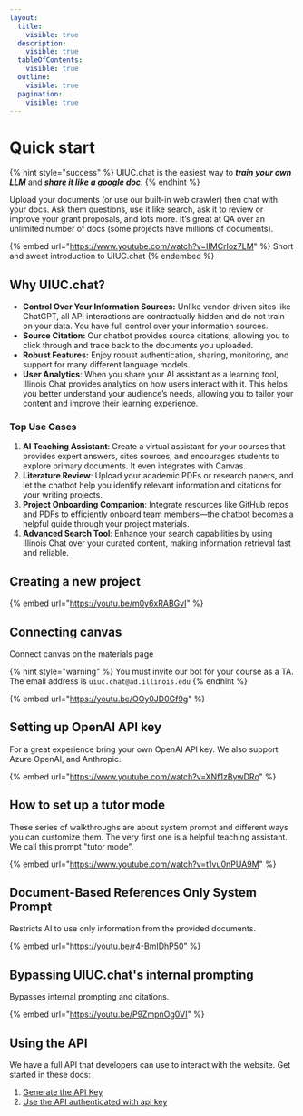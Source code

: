 ```yaml
---
layout:
  title:
    visible: true
  description:
    visible: true
  tableOfContents:
    visible: true
  outline:
    visible: true
  pagination:
    visible: true
---
```


# Quick start

{% hint style="success" %}
UIUC.chat is the easiest way to _**train your own LLM**_ and _**share it like a google doc**_.
{% endhint %}

Upload your documents (or use our built-in web crawler) then chat with your docs. Ask them questions, use it like search, ask it to review or improve your grant proposals, and lots more. It’s great at QA over an unlimited number of docs (some projects have millions of documents).

{% embed url="https://www.youtube.com/watch?v=IIMCrIoz7LM" %}
Short and sweet introduction to UIUC.chat
{% endembed %}

## Why UIUC.chat?

* **Control Over Your Information Sources:** Unlike vendor-driven sites like ChatGPT, all API interactions are contractually hidden and do not train on your data. You have full control over your information sources.&#x20;
* **Source Citation:** Our chatbot provides source citations, allowing you to click through and trace back to the documents you uploaded.
* **Robust Features:** Enjoy robust authentication, sharing, monitoring, and support for many different language models.
* **User Analytics**: When you share your AI assistant as a learning tool, Illinois Chat provides analytics on how users interact with it. This helps you better understand your audience’s needs, allowing you to tailor your content and improve their learning experience.

### Top Use Cases

1. **AI Teaching Assistant**: Create a virtual assistant for your courses that provides expert answers, cites sources, and encourages students to explore primary documents. It even integrates with Canvas.&#x20;
2. **Literature Review**: Upload your academic PDFs or research papers, and let the chatbot help you identify relevant information and citations for your writing projects.
3. **Project Onboarding Companion**: Integrate resources like GitHub repos and PDFs to efficiently onboard team members—the chatbot becomes a helpful guide through your project materials.
4. **Advanced Search Tool**: Enhance your search capabilities by using Illinois Chat over your curated content, making information retrieval fast and reliable.

## Creating a new project

{% embed url="https://youtu.be/m0y6xRABGvI" %}

## Connecting canvas&#x20;

Connect canvas on the materials page&#x20;

{% hint style="warning" %}
You must invite our bot for your course as a TA. The email address is `uiuc.chat@ad.illinois.edu`
{% endhint %}

{% embed url="https://youtu.be/OOy0JD0Gf9g" %}

## Setting up OpenAI API key

For a great experience bring your own OpenAI API key. We also support Azure OpenAI, and Anthropic.&#x20;

{% embed url="https://www.youtube.com/watch?v=XNf1zBywDRo" %}

## How to set up a tutor mode&#x20;

These series of walkthroughs are about system prompt and different ways you can customize them. The very first one is a helpful teaching assistant. We call this prompt "tutor mode".

{% embed url="https://www.youtube.com/watch?v=t1vu0nPUA9M" %}

## Document-Based References Only System Prompt

Restricts AI to use only information from the provided documents.

{% embed url="https://youtu.be/r4-BmIDhP50" %}

## Bypassing UIUC.chat's internal prompting&#x20;

Bypasses internal prompting and citations.

{% embed url="https://youtu.be/P9ZmpnOg0VI" %}

## Using the API

We have a full API that developers can use to interact with the website. Get started in these docs:

1. [Generate the API Key](./#api-keys)
2. [Use the API authenticated with api key](api/endpoints.md#chat-chat-api-endpoint)
